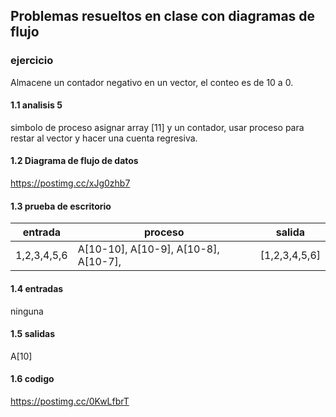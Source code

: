 ## Problemas resueltos en clase con diagramas de flujo
### ejercicio
Almacene un contador negativo en un vector, el conteo es de 10 a 0.
 #### 1.1 analisis 5
simbolo de proceso asignar array [11] y un contador, usar proceso para restar al vector y hacer una cuenta regresiva.
#### 1.2 Diagrama de flujo de datos
https://postimg.cc/xJg0zhb7
#### 1.3 prueba de escritorio
|entrada|proceso|salida|
|------------|-------------|----------|
|    1,2,3,4,5,6        | A[10-10],  A[10-9], A[10-8],  A[10-7],                                             |   [1,2,3,4,5,6]      |

#### 1.4 entradas
ninguna
#### 1.5 salidas
A[10]
#### 1.6 codigo
https://postimg.cc/0KwLfbrT

